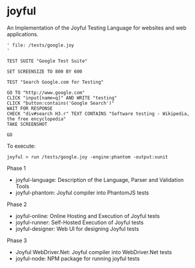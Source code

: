 joyful
======

An Implementation of the Joyful Testing Language for websites and web applications.

    ' file: /tests/google.joy
    '

    TEST SUITE "Google Test Suite"

    SET SCREENSIZE TO 800 BY 600

    TEST "Search Google.com for Testing"

    GO TO "http://www.google.com"
    CLICK "input[name=q]" AND WRITE "testing"
    CLICK "button:contains('Google Search')"
    WAIT FOR RESPONSE
    CHECK "div#search H3.r" TEXT CONTAINS "Software testing - Wikipedia, the free encyclopedia"
    TAKE SCREENSHOT
    
    GO

To execute:

    joyful > run /tests/google.joy -engine:phantom -output:xunit


Phase 1

- joyful-language: Description of the Language, Parser and Validation Tools
- joyful-phantom: Joyful compiler into PhantomJS tests

Phase 2

- joyful-online: Online Hosting and Execution of Joyful tests 
- joyful-runner: Self-Hosted Execution of Joyful tests
- joyful-designer: Web UI for designing Joyful tests

Phase 3
 
- Joyful WebDriver.Net: Joyful compiler into WebDriver.Net tests
- joyful-node: NPM package for running joyful tests
